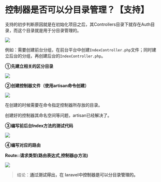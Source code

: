 # 控制器是否可以分目录管理？【支持】



支持的初步判断原因就是在初始化项目之后，其Controllers目录下就存在Auth目录，而这个目录就是用于分目录管理的。

![](https://i.loli.net/2019/04/19/5cb926720bd8f.png)

例如：需要创建前台分组，在前台平台中创建`IndexController.php`文件；同时建立后台的分组，再创建后台的`IndexController.php`。

 

**①先建立相关的区分目录**

![](https://i.loli.net/2019/04/19/5cb926f089ad3.png)



**②创建控制器文件（使用artisan命令创建）**

![](https://i.loli.net/2019/04/19/5cb93b92a0874.png)

在创建的时候需要在命令指定控制器所存放的目录。

创建好的控制器其命名空间等问题，artisan已经解决了。

**③编写前后台Index方法的测试代码**

![](https://i.loli.net/2019/04/19/5cb93cc1196c2.png)

**④编写对应的路由**

**Route::请求类型(路由表达式,控制器@方法)**

![](https://i.loli.net/2019/04/19/5cb93f8046041.png)

> 结论：**通过测试得出，在** **laravel中控制器是可以分目录管理的。**

